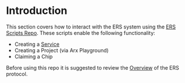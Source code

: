 # Introduction
This section covers how to interact with the ERS system using the [ERS Scripts Repo](https://github.com/arx-research/ers-scripts). These scripts enable the following functionality:
- Creating a [Service](../solidity-api/ServicesRegistry.md#createservice)
- Creating a Project (via Arx Playground)
- Claiming a Chip

Before using this repo it is suggested to review the [Overview](../overview/intro.md) of the ERS protocol.
